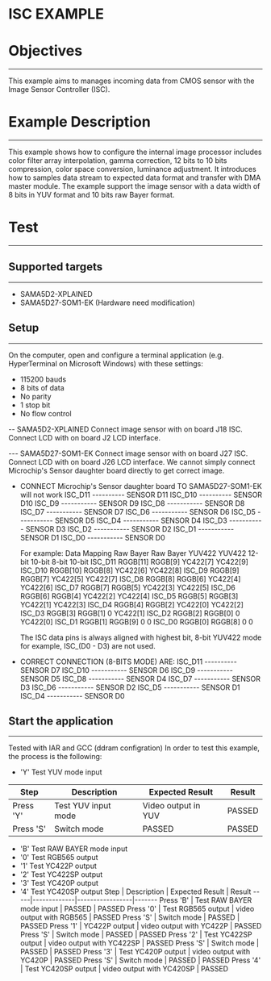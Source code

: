 ISC EXAMPLE
============

# Objectives
------------
This example aims to manages incoming data from CMOS sensor with the Image
Sensor Controller (ISC).

# Example Description
---------------------
 This example shows how to configure the internal image processor includes
color filter array interpolation, gamma correction, 12 bits to 10 bits
compression, color space conversion, luminance adjustment. It introduces how to
samples data stream to expected data format and transfer with DMA master
module. The example support the image sensor with a data width of 8 bits in YUV
format and 10 bits raw Bayer format.

# Test
------
## Supported targets
--------------------
* SAMA5D2-XPLAINED
* SAMA5D27-SOM1-EK (Hardware need modification)

## Setup
--------
On the computer, open and configure a terminal application
(e.g. HyperTerminal on Microsoft Windows) with these settings:
 - 115200 bauds
 - 8 bits of data
 - No parity
 - 1 stop bit
 - No flow control

-- SAMA5D2-XPLAINED
Connect image sensor with on board J18 ISC.
Connect LCD with on board J2 LCD interface.

--- SAMA5D27-SOM1-EK
Connect image sensor with on board J27 ISC. Connect LCD with on board J26 LCD interface.
We cannot simply connect Microchip's Sensor daughter board directly to get correct image.

- CONNECT Microchip's Sensor daughter board TO SAMA5D27-SOM1-EK will not work
	ISC_D11 ---------- SENSOR D11
	ISC_D10 ---------- SENSOR D10
	ISC_D9 ----------- SENSOR D9
	ISC_D8 ----------- SENSOR D8
	ISC_D7 ----------- SENSOR D7
	ISC_D6 ----------- SENSOR D6
	ISC_D5 ----------- SENSOR D5
	ISC_D4 ----------- SENSOR D4
	ISC_D3 ----------- SENSOR D3
	ISC_D2 ----------- SENSOR D2
	ISC_D1 ----------- SENSOR D1
	ISC_D0 ----------- SENSOR D0
	
	For example:
	Data Mapping Raw Bayer Raw Bayer YUV422     YUV422
	             12-bit    10-bit    8-bit      10-bit
	ISC_D11      RGGB[11]  RGGB[9]   YC422[7]   YC422[9]
	ISC_D10      RGGB[10]  RGGB[8]   YC422[6]   YC422[8]
	ISC_D9       RGGB[9]   RGGB[7]   YC422[5]   YC422[7]
	ISC_D8       RGGB[8]   RGGB[6]   YC422[4]   YC422[6]
	ISC_D7       RGGB[7]   RGGB[5]   YC422[3]   YC422[5]
	ISC_D6       RGGB[6]   RGGB[4]   YC422[2]   YC422[4]
	ISC_D5       RGGB[5]   RGGB[3]   YC422[1]   YC422[3]
	ISC_D4       RGGB[4]   RGGB[2]   YC422[0]   YC422[2]
	ISC_D3       RGGB[3]   RGGB[1]   0          YC422[1]
	ISC_D2       RGGB[2]   RGGB[0]   0          YC422[0]
	ISC_D1       RGGB[1]   RGGB[9]   0          0
	ISC_D0       RGGB[0]   RGGB[8]   0          0
	
	The ISC data pins is always aligned with highest bit, 8-bit YUV422 mode for example, ISC_(D0 - D3) are not used.
	
- CORRECT CONNECTION (8-BITS MODE) ARE:
	ISC_D11  ---------- SENSOR D7
	ISC_D10 ----------- SENSOR D6
	ISC_D9  ----------- SENSOR D5
	ISC_D8  ----------- SENSOR D4
	ISC_D7  ----------- SENSOR D3
	ISC_D6  ----------- SENSOR D2
	ISC_D5  ----------- SENSOR D1
	ISC_D4  ----------- SENSOR D0

## Start the application
--------

Tested with IAR and GCC (ddram configration)
In order to test this example, the process is the following:

 - 'Y' Test YUV mode input

Step | Description | Expected Result | Result
-----|-------------|-----------------|-------
Press 'Y'| Test YUV input mode | Video output in YUV | PASSED
Press 'S'| Switch mode | PASSED | PASSED

- 'B' Test RAW BAYER mode input
- '0' Test RGB565 output
- '1' Test YC422P output
- '2' Test YC422SP output
- '3' Test YC420P output
- '4' Test YC420SP output
Step | Description | Expected Result | Result
-----|-------------|-----------------|-------
Press 'B' | Test RAW BAYER mode input | PASSED | PASSED
Press '0' | Test RGB565 output | video output with RGB565 | PASSED
Press 'S' | Switch mode | PASSED | PASSED
Press '1' | YC422P output | video output with YC422P | PASSED
Press 'S' | Switch mode | PASSED | PASSED
Press '2' | Test YC422SP output | video output with YC422SP | PASSED
Press 'S' | Switch mode | PASSED | PASSED
Press '3' | Test YC420P output | video output with YC420P | PASSED
Press 'S' | Switch mode | PASSED | PASSED
Press '4' | Test YC420SP output | video output with YC420SP | PASSED
